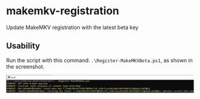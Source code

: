 # makemkv-registration
Update MakeMKV registration with the latest beta key

## Usability
Run the script with this command: `.\Register-MakeMKVBeta.ps1`, as shown in the screenshot.

![Found same key](/images/same-key.png "Same key scenario")